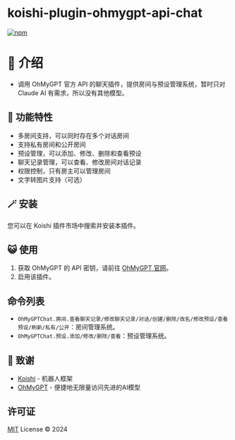 # koishi-plugin-ohmygpt-api-chat

[![npm](https://img.shields.io/npm/v/koishi-plugin-ohmygpt-api-chat?style=flat-square)](https://www.npmjs.com/package/koishi-plugin-ohmygpt-api-chat)

# 🎈 介绍

- 调用 OhMyGPT 官方 API 的聊天插件，提供房间与预设管理系统，暂时只对 Claude AI 有需求，所以没有其他模型。

## 🎐 功能特性

- 多房间支持，可以同时存在多个对话房间
- 支持私有房间和公开房间
- 预设管理，可以添加、修改、删除和查看预设
- 聊天记录管理，可以查看、修改房间对话记录
- 权限控制，只有房主可以管理房间
- 文字转图片支持（可选）

## 🪄 安装

您可以在 Koishi 插件市场中搜索并安装本插件。

## 😺 使用

1. 获取 OhMyGPT 的 API 密钥，请前往 [OhMyGPT 官网](https://www.ohmygpt.com?aff=xr26JIUD)。
2. 启用该插件。

## 命令列表

- `OhMyGPTChat.房间.查看聊天记录/修改聊天记录/对话/创建/删除/改名/修改预设/查看预设/刷新/私有/公开`：房间管理系统。
- `OhMyGPTChat.预设.添加/修改/删除/查看`：预设管理系统。

## 🍰 致谢

- [Koishi](https://koishi.chat/) - 机器人框架
- [OhMyGPT](https://www.ohmygpt.com?aff=xr26JIUD) - 便捷地无限量访问先进的AI模型

## 许可证

[MIT](https://opensource.org/licenses/MIT) License © 2024
